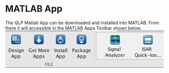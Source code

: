 # MATLAB App
The QLP Matlab App can be downloaded and installed into MATLAB. From there it will accessible in the MATLAB Apps Toolbar shown below.
![MATLAB Toolbar with QLP app](https://github.com/tristynferreiro/QP4ISAR/blob/main/docs/MATLABToolbar.png)
